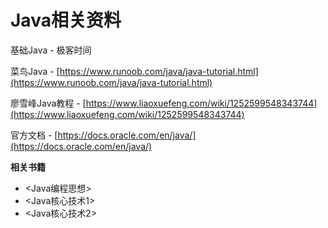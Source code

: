 # Java相关资料

基础Java - 极客时间

菜鸟Java - [https://www.runoob.com/java/java-tutorial.html](https://www.runoob.com/java/java-tutorial.html)

廖雪峰Java教程 - [https://www.liaoxuefeng.com/wiki/1252599548343744](https://www.liaoxuefeng.com/wiki/1252599548343744)

官方文档 - [https://docs.oracle.com/en/java/](https://docs.oracle.com/en/java/)

**相关书籍**

* &lt;Java编程思想&gt;
* &lt;Java核心技术1&gt;
* &lt;Java核心技术2&gt;



